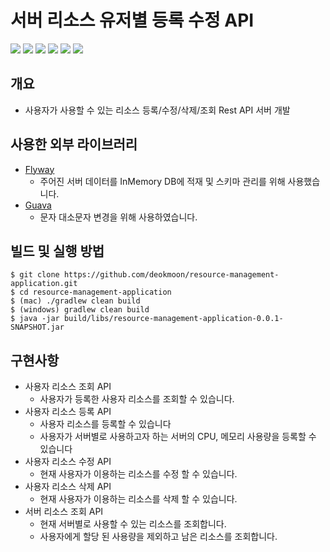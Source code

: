# 서버 리소스 유저별 등록 수정 API

<img src="https://img.shields.io/badge/Java 17-6DB33F?style=for-the-badge&logo=java&logoColor=white">
<img src="https://img.shields.io/badge/JPA-6DB33F?style=for-the-badge&logo=spring&logoColor=white">
<img src="https://img.shields.io/badge/SpringBoot 3.1.5-6DB33F?style=for-the-badge&logo=springboot&logoColor=white">
<img src="https://img.shields.io/badge/JUnit5-25A162?style=for-the-badge&logo=junit5&logoColor=white">
<img src="https://img.shields.io/badge/H2-1E8CBE?style=for-the-badge&logo=h2&logoColor=white">
<img src="https://img.shields.io/badge/Gradle-02303A?style=for-the-badge&logo=gradle&logoColor=white">

## 개요
- 사용자가 사용할 수 있는 리소스 등록/수정/삭제/조회 Rest API 서버 개발


## 사용한 외부 라이브러리
- [Flyway](https://flywaydb.org/)
  - 주어진 서버 데이터를 InMemory DB에 적재 및 스키마 관리를 위해 사용했습니다.
- [Guava](https://github.com/google/guava)
     - 문자 대소문자 변경을 위해 사용하였습니다.

## 빌드 및 실행 방법
```shell
$ git clone https://github.com/deokmoon/resource-management-application.git
$ cd resource-management-application
$ (mac) ./gradlew clean build 
$ (windows) gradlew clean build
$ java -jar build/libs/resource-management-application-0.0.1-SNAPSHOT.jar
```

## 구현사항
- 사용자 리소스 조회 API
  - 사용자가 등록한 사용자 리소스를 조회할 수 있습니다.
- 사용자 리소스 등록 API
  - 사용자 리소스를 등록할 수 있습니다
  - 사용자가 서버별로 사용하고자 하는 서버의 CPU, 메모리 사용량을 등록할 수 있습니다
- 사용자 리소스 수정 API
  - 현재 사용자가 이용하는 리소스를 수정 할 수 있습니다.
- 사용자 리소스 삭제 API
  - 현재 사용자가 이용하는 리소스를 삭제 할 수 있습니다.
- 서버 리소스 조회 API
  - 현재 서버별로 사용할 수 있는 리소스를 조회합니다.
  - 사용자에게 할당 된 사용량을 제외하고 남은 리소스를 조회합니다.


